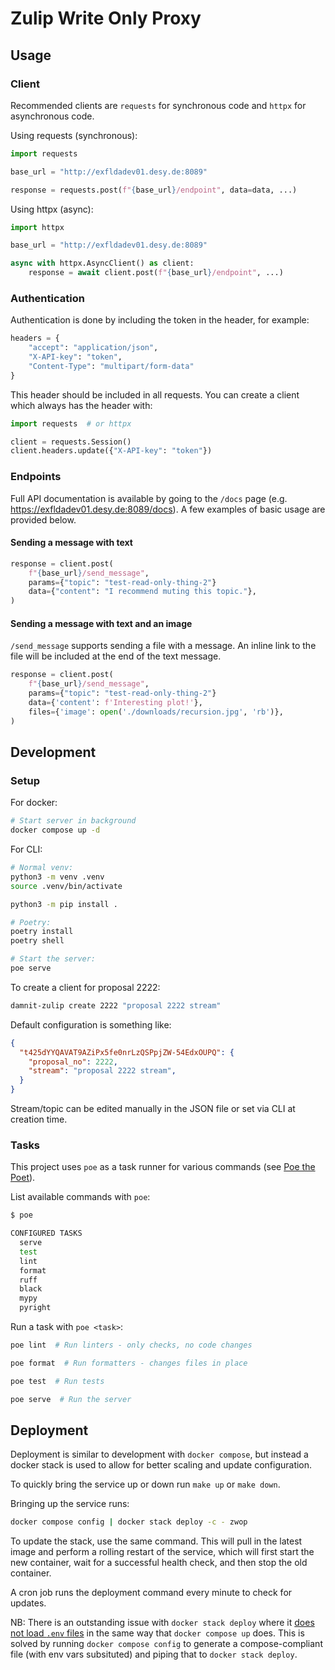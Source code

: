# Zulip Write Only Proxy

## Usage

### Client

Recommended clients are `requests` for synchronous code and `httpx` for asynchronous code.

Using requests (synchronous):

```python
import requests

base_url = "http://exfldadev01.desy.de:8089"

response = requests.post(f"{base_url}/endpoint", data=data, ...)
```

Using httpx (async):

```python
import httpx

base_url = "http://exfldadev01.desy.de:8089"

async with httpx.AsyncClient() as client:
    response = await client.post(f"{base_url}/endpoint", ...)
```

### Authentication

Authentication is done by including the token in the header, for example:

```python
headers = {
    "accept": "application/json",
    "X-API-key": "token",
    "Content-Type": "multipart/form-data"
}
```

This header should be included in all requests. You can create a client which always has the header with:

```python
import requests  # or httpx

client = requests.Session()
client.headers.update({"X-API-key": "token"})
```

### Endpoints

Full API documentation is available by going to the `/docs` page (e.g. <https://exfldadev01.desy.de:8089/docs>). A few examples of basic usage are provided below.

#### Sending a message with text

```python
response = client.post(
    f"{base_url}/send_message",
    params={"topic": "test-read-only-thing-2"}
    data={"content": "I recommend muting this topic."},
)
```

#### Sending a message with text and an image

`/send_message` supports sending a file with a message. An inline link to the file will be included at the end of the text message.

```python
response = client.post(
    f"{base_url}/send_message",
    params={"topic": "test-read-only-thing-2"}
    data={'content': f'Interesting plot!'},
    files={'image': open('./downloads/recursion.jpg', 'rb')},
)
```

## Development

### Setup

For docker:

```sh
# Start server in background
docker compose up -d
```

For CLI:

```sh
# Normal venv:
python3 -m venv .venv
source .venv/bin/activate

python3 -m pip install .

# Poetry:
poetry install
poetry shell

# Start the server:
poe serve
```

To create a client for proposal 2222:

```sh
damnit-zulip create 2222 "proposal 2222 stream"
```

Default configuration is something like:

```json
{
  "t425dYYQAVAT9AZiPx5fe0nrLzQSPpjZW-54EdxOUPQ": {
    "proposal_no": 2222,
    "stream": "proposal 2222 stream",
  }
}
```

Stream/topic can be edited manually in the JSON file or set via CLI at creation time.

### Tasks

This project uses `poe` as a task runner for various commands (see [Poe the Poet](https://github.com/nat-n/poethepoet)).

List available commands with `poe`:

```sh
$ poe

CONFIGURED TASKS
  serve
  test
  lint
  format
  ruff
  black
  mypy
  pyright
```

Run a task with `poe <task>`:

```sh
poe lint  # Run linters - only checks, no code changes

poe format  # Run formatters - changes files in place

poe test  # Run tests

poe serve  # Run the server
```

## Deployment

Deployment is similar to development with `docker compose`, but instead a docker stack is used to allow for better scaling and update configuration.

To quickly bring the service up or down run `make up` or `make down`.

Bringing up the service runs:

```sh
docker compose config | docker stack deploy -c - zwop
```

To update the stack, use the same command. This will pull in the latest image and perform a rolling restart of the service, which will first start the new container, wait for a successful health check, and then stop the old container.

A cron job runs the deployment command every minute to check for updates.

NB: There is an outstanding issue with `docker stack deploy` where it [does not load `.env` files](https://github.com/moby/moby/issues/29133) in the same way that `docker compose up` does. This is solved by running `docker compose config` to generate a compose-compliant file (with env vars subsituted) and piping that to `docker stack deploy`.
